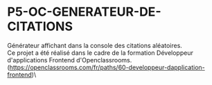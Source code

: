 # P5-OC-GENERATEUR-DE-CITATIONS

Générateur affichant dans la console des citations aléatoires.\
Ce projet a été réalisé dans le cadre de la formation Développeur d'applications Frontend d'Openclassrooms.\
(https://openclassrooms.com/fr/paths/60-developpeur-dapplication-frontend)\
